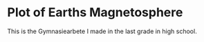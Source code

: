 # Plot of Earths Magnetosphere
 This is the Gymnasiearbete I made in the last grade in high school.
